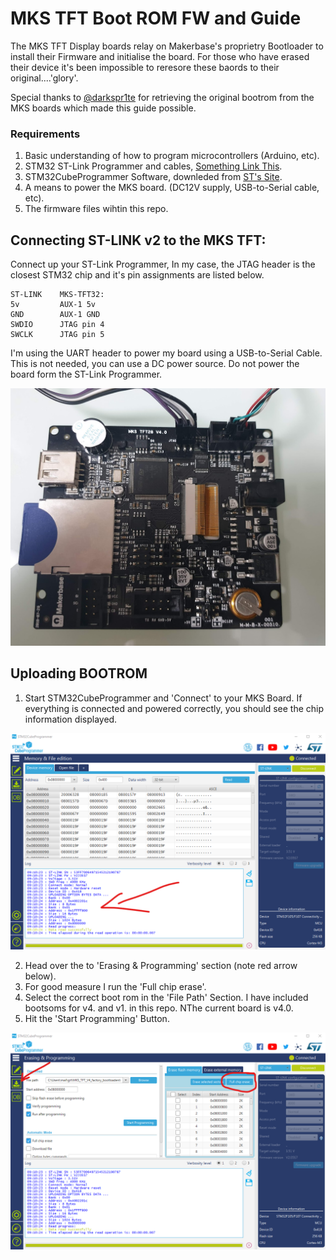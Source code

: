# MKS TFT Boot ROM FW and Guide

The MKS TFT Display boards relay on Makerbase's proprietry Bootloader to install their Firmware and initialise the board. For those who have erased their device it's been impossible to reresore these baords to their original....'glory'. 

Special thanks to [@darkspr1te](https://github.com/darkspr1te) for retrieving the original bootrom from the MKS boards which made this guide possible. 

### Requirements
1. Basic understanding of how to program microcontrollers (Arduino, etc).
2. STM32 ST-Link Programmer and cables, [Something Link This](https://www.amazon.com/WINGONEER®-Cortex-M0-Cortex-M3-Interface-Programmer/dp/B012VR3PVA/ref=cm_cr_arp_d_product_top?ie=UTF8).
3. STM32CubeProgrammer Software, downleded from [ST's Site](https://www.st.com/en/development-tools/stm32cubeprog.html).
4. A means to power the MKS board. (DC12V supply, USB-to-Serial cable, etc).
5. The firmware files wihtin this repo. 

## Connecting ST-LINK v2 to the MKS TFT: 
Connect up your ST-Link Programmer, In my case, the JTAG header is the closest STM32 chip and it's pin assignments are listed below. 

    ST-LINK    MKS-TFT32: 
    5v         AUX-1 5v 
    GND        AUX-1 GND 
    SWDIO      JTAG pin 4 
    SWCLK      JTAG pin 5 

I'm using the UART header to power my board using a USB-to-Serial Cable. This is not needed, you can use a DC power source. Do not power the board form the ST-Link Programmer.

![JTAG Wiring](images/stlink.png)

## Uploading BOOTROM

1. Start STM32CubeProgrammer and 'Connect' to your MKS Board. If everything is connected and powered correctly, you should see the chip information displayed. 

![STM32 Connect](images/stprog01.png)

2. Head over the to 'Erasing & Programming' section (note red arrow below). 
3. For good measure I run the 'Full chip erase'. 
4. Select the correct boot rom in the 'File Path' Section. I have included bootsoms for v4. and v1. in this repo. NThe current board is v4.0. 
5. Hit the 'Start Programming' Button. 

![STM32 Programming](images/stprog02.png)
